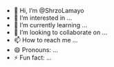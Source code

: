- 👋 Hi, I’m @ShrzoLamayo
- 👀 I’m interested in ...
- 🌱 I’m currently learning ...
- 💞️ I’m looking to collaborate on ...
- 📫 How to reach me ...
- 😄 Pronouns: ...
- ⚡ Fun fact: ...

<!---
ShrzoLamayo/ShrzoLamayo is a ✨ special ✨ repository because its `README.md` (this file) appears on your GitHub profile.
You can click the Preview link to take a look at your changes.
--->
